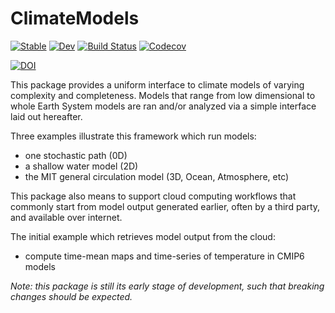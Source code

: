 # ClimateModels

[![Stable](https://img.shields.io/badge/docs-stable-blue.svg)](https://gaelforget.github.io/ClimateModels.jl/stable)
[![Dev](https://img.shields.io/badge/docs-dev-blue.svg)](https://gaelforget.github.io/ClimateModels.jl/dev)
[![Build Status](https://travis-ci.org/gaelforget/ClimateModels.jl.svg?branch=master)](https://travis-ci.org/gaelforget/ClimateModels.jl)
[![Codecov](https://codecov.io/gh/gaelforget/ClimateModels.jl/branch/master/graph/badge.svg)](https://codecov.io/gh/gaelforget/ClimateModels.jl)

[![DOI](https://zenodo.org/badge/260379066.svg)](https://zenodo.org/badge/latestdoi/260379066)

This package provides a uniform interface to climate models of varying complexity and completeness. Models that range from low dimensional to whole Earth System models are ran and/or analyzed via a simple interface laid out hereafter. 

Three examples illustrate this framework which run models:

- one stochastic path (0D)
- a shallow water model (2D)
- the MIT general circulation model (3D, Ocean, Atmosphere, etc)

This package also means to support cloud computing workflows that commonly start from model output generated earlier, often by a third party, and available over internet. 

The initial example which retrieves model output from the cloud:

- compute time-mean maps and time-series of temperature in CMIP6 models

_Note: this package is still its early stage of development, such that breaking changes should be expected._

